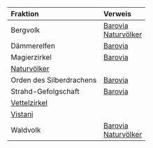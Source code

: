 | Fraktion | Verweis |
|:------------|:-----------------|
| Bergvolk | [Barovia](https://lolindhir.github.io/PnP/campaigns/strahd/locations/barovia)<br>[Naturvölker](https://lolindhir.github.io/PnP/campaigns/strahd/factions/naturvölker) |
| Dämmerelfen | [Barovia](https://lolindhir.github.io/PnP/campaigns/strahd/locations/barovia) |
| Magierzirkel | [Barovia](https://lolindhir.github.io/PnP/campaigns/strahd/locations/barovia) |
| [Naturvölker](https://lolindhir.github.io/PnP/campaigns/strahd/factions/naturvölker) |  |
| Orden des Silberdrachens | [Barovia](https://lolindhir.github.io/PnP/campaigns/strahd/locations/barovia) |
| Strahd-Gefolgschaft | [Barovia](https://lolindhir.github.io/PnP/campaigns/strahd/locations/barovia) |
| [Vettelzirkel](https://lolindhir.github.io/PnP/campaigns/strahd/factions/vettelzirkel) |  |
| [Vistani](https://lolindhir.github.io/PnP/campaigns/strahd/factions/vistani) |  |
| Waldvolk | [Barovia](https://lolindhir.github.io/PnP/campaigns/strahd/locations/barovia)<br>[Naturvölker](https://lolindhir.github.io/PnP/campaigns/strahd/factions/naturvölker) |

